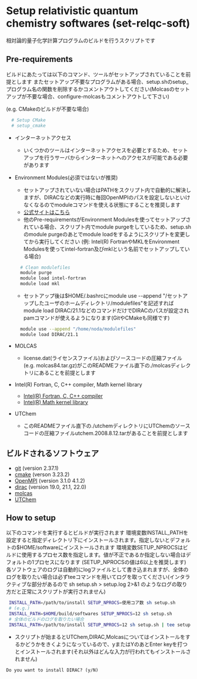 # Setup relativistic quantum chemistry softwares (set-relqc-soft)

相対論的量子化学計算プログラムのビルドを行うスクリプトです

## Pre-requirements

ビルドにあたっては以下のコマンド、ツールがセットアップされていることを前提とします
またセットアップ不要なプログラムがある場合、setup.shのsetup_プログラム名の関数を削除するかコメントアウトしてください(Molcasのセットアップが不要な場合、configure-molcasもコメントアウトして下さい)

(e.g. CMakeのビルドが不要な場合)

```sh
  # Setup CMake
  # setup_cmake
```

- インターネットアクセス
  - いくつかのツールはインターネットアクセスを必要とするため、セットアップを行うサーバからインターネットへのアクセスが可能である必要があります

- Environment Modules(必須ではないが推奨)
  - セットアップされていない場合はPATHをスクリプト内で自動的に解決しますが、DIRACなどの実行時に毎回OpenMPIのパスを設定しないといけなくなるのでmoduleコマンドを使える状態にすることを推奨します
  - [公式サイトはこちら](http://modules.sourceforge.net/)
  - 他のPre-requirementsがEnvironment Modulesを使ってセットアップされている場合、スクリプト内でmodule purgeをしているため、setup.shのmodule purgeのあとでmodule loadをするようにスクリプトを変更してから実行してください
  (例: Intel(R) FortranやMKLをEnvironment Modulesを使ってintel-fortran及びmklという名前でセットアップしている場合)

  ```sh
    # Clean modulefiles
    module purge
    module load intel-fortran
    module load mkl
  ```

  - セットアップ後は\$HOME/.bashrcにmodule use --append "/セットアップしたユーザのホームディレクトリ/modulefiles"を記述すればmodule load DIRAC/21.1などのコマンドだけでDIRACのパスが設定されpamコマンドが使えるようになります(GitやCMakeも同様です)

  ```sh
    module use --append "/home/noda/modulefiles"
    module load DIRAC/21.1
  ```

- MOLCAS
  - license.dat(ライセンスファイル)およびソースコードの圧縮ファイル(e.g. molcas84.tar.gz)がこのREADMEファイル直下の./molcasディレクトリにあることを前提とします
- Intel(R) Fortran, C, C++ compiler, Math kernel library
  - [Intel(R) Fortran, C, C++ compiler](https://www.intel.com/content/www/us/en/developer/tools/oneapi/toolkits.html)
  - [Intel(R) Math kernel library](https://www.intel.com/content/www/us/en/develop/documentation/get-started-with-mkl-for-dpcpp/top.html)

- UTChem
  - このREADMEファイル直下の./utchemディレクトリにUTChemのソースコードの圧縮ファイルutchem.2008.8.12.tarがあることを前提とします

## ビルドされるソフトウェア

- [git](https://git-scm.com/) (version 2.37.1)
- [cmake](https://cmake.org/) (verson 3.23.2)
- [OpenMPI](https://www.open-mpi.org/) (version 3.1.0 4.1.2)
- [dirac](http://diracprogram.org) (version 19.0, 21.1, 22.0)
- [molcas](https://molcas.org)
- [UTChem](http://ccl.scc.kyushu-u.ac.jp/~nakano/papers/lncs-2660-84.pdf)
## How to setup

以下のコマンドを実行するとビルドが実行されます
環境変数INSTALL_PATHを設定すると指定ディレクトリ下にインストールされます。指定しないとデフォルトの\$HOME/softwareにインストールされます
環境変数SETUP_NPROCSはビルドに使用するプロセス数を指定します。値が不正であるか指定しない場合はデフォルトの1プロセスになります
(SETUP_NPROCSの値は6以上を推奨します)
各ソフトウェアのログは自動的にlogファイルとして書き込まれますが、全体のログを取りたい場合は必ずteeコマンドを用いてログを取ってください(インタラクティブな部分があるので sh setup.sh > setup.log 2>&1 のようなログの取り方だと正常にスクリプトが実行されません)
```sh
 INSTALL_PATH=/path/to/install SETUP_NPROCS=使用コア数 sh setup.sh
 # (e.g.)
 INSTALL_PATH=$HOME/build/softwares SETUP_NPROCS=12 sh setup.sh
 # 全体のビルドのログを取りたい場合
 INSTALL_PATH=/path/to/install SETUP_NPROCS=12 sh setup.sh | tee setup.log
```

- スクリプトが始まるとUTChem,DIRAC,Molcasについてはインストールをするかどうかをきくようになっているので、yまたはYのあとEnter keyを打つとインストールされます(それ以外はどんな入力が行われてもインストールされません)

```
Do you want to install DIRAC? (y/N)
```
